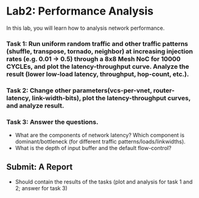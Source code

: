 # Lab2: Performance Analysis

In this lab, you will learn how to analysis network performance.

### Task 1: Run uniform random traffic and other traffic patterns (shuffle, transpose, tornado, neighbor) at increasing injection rates (e.g. 0.01 -> 0.5) through a 8x8 Mesh NoC for 10000 CYCLEs, and plot the latency-throughput curve. Analyze the result (lower low-load latency, throughput, hop-count, etc.).

### Task 2: Change other parameters(vcs-per-vnet, router-latency, link-width-bits), plot the latency-throughput curves, and analyze result.

### Task 3: Answer the questions.

- What are the components of network latency? Which component is dominant/bottleneck (for different traffic patterns/loads/linkwidths).
- What is the depth of input buffer and the default flow-control?

## Submit: A Report

- Should contain the results of the tasks (plot and analysis for task 1 and 2; answer for task 3)
